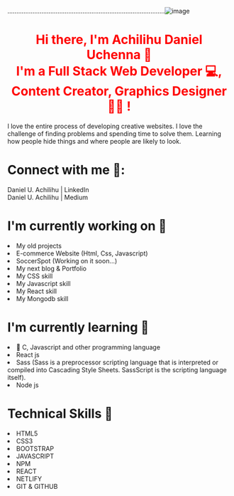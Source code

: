    ........................................................................................![image](https://user-images.githubusercontent.com/107114779/209519264-06881b29-f978-4926-8a71-71f81340a4e7.png)




<h1 style="color:red" ALIGN="center"> Hi there, I'm <b>Achilihu Daniel Uchenna</b> 👋  </br> 
I'm a Full Stack Web Developer 💻, Content Creator, Graphics Designer 👩‍💻 !</h1>

I love the entire process of developing creative websites. I love the challenge of finding problems and spending time to solve them. Learning how people hide things and where people are likely to look.



<h1><b>Connect with me 🤝:</b> </h1>
Daniel U. Achilihu | LinkedIn </br>
Daniel U. Achilihu | Medium </br>


 <h1><b>I'm currently working on 🔭</b> </h1>
<li>My old projects </li> 
<li>E-commerce Website (Html, Css, Javascript) </li> 
<li>SoccerSpot (Working on it soon...) </li>
<li>My next blog & Portfolio </li> 
<li>My CSS skill </li> 
<li>My Javascript skill </li>
<li>My React skill </li>
<li>My Mongodb skill </li> 



<h1> <b> I'm currently learning 🌱</b></h1>
<li>📱 C, Javascript and other programming language  </li>
<li>React js </li>  
 <li>Sass (Sass is a preprocessor scripting language that is interpreted or compiled into Cascading Style Sheets. SassScript is the scripting language itself). </li> 
<li>Node js </li> 



<h1> <b>Technical Skills 💼 </b> </h1>
<li>HTML5 </li>
<li>CSS3</li> 
<li>BOOTSTRAP</li> 
<li>JAVASCRIPT </li> 
<li>NPM </li> 
<li>REACT</li>
<li>NETLIFY </li> 
<li>GIT & GITHUB </li>
